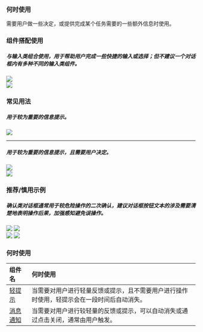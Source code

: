 

### 何时使用

需要用户做一些决定，或提供完成某个任务需要的一些额外信息时使用。

### 组件搭配使用

##### 与输入类组合使用，用于帮助用户完成一些快捷的输入或选择；但不建议一个对话框内有多种不同的输入类组件。

<div class="legend">

  <div class="item">
    <img src="https://tdesign.gtimg.com/site/design/mobile-guide/dialog/dialog-1.png" />
  </div>

  <div class="item">
    <img src="https://tdesign.gtimg.com/site/design/mobile-guide/dialog/dialog-2.png" />
  </div>

</div>


### 常见用法

##### 用于较为重要的信息提示。

<div class="legend">
  <div class="item">
    <img src="https://tdesign.gtimg.com/site/design/mobile-guide/dialog/dialog-3.png" />
  </div>
</div>

<hr />

##### 用于较为重要的信息提示，且需要用户决定。

<div class="legend">
  <div class="item">
    <img src="https://tdesign.gtimg.com/site/design/mobile-guide/dialog/dialog-4.png" />
    <em></em>
  </div>
  <div class="item">
    <img src="https://tdesign.gtimg.com/site/design/mobile-guide/dialog/dialog-5.png" />
    <em></em>
  </div>
</div>


### 推荐/慎用示例

##### 确认类对话框通常用于较危险操作的二次确认，建议对话框按钮文本的涉及需要清楚地表明操作后果，加强感知避免误操作。

<div class="legend">
  <div class="item">
    <img src="https://tdesign.gtimg.com/site/design/mobile-guide/dialog/dialog-6.png" />
    <img class="tag" src="https://tdesign.gtimg.com/site/doc/good.png" />
  </div>

  <div class="item">
    <img src="https://tdesign.gtimg.com/site/design/mobile-guide/dialog/dialog-7.png" />
    <img class="tag" src="https://tdesign.gtimg.com/site/doc/bad.png" />
  </div>
</div>


### 何时使用
| 组件名                | 何时使用                                                                                   |
| :-------------------- | :----------------------------------------------------------------------------------------- |
| [轻提示](./toast)     | 当需要对用户进行轻量反馈或提示，且不需要用户进行操作时使用，轻提示会在一段时间后自动消失。 |
| [消息通知](./message) | 当需要对用户进行较轻量的反馈或提示，可以自动消失或通过点击关闭，通常由用户触发。           |

